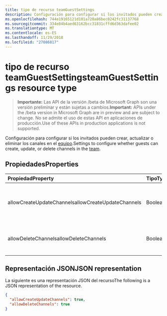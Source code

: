 ```yaml
---
title: tipo de recurso teamGuestSettings
description: Configuración para configurar si los invitados pueden crear, actualizar o eliminar los canales en el equipo.
ms.openlocfilehash: 744e19165121d101a720a86bec0242fc31137768
ms.sourcegitcommit: 334e84b4aed63162bcc31831cffd6d363dafee02
ms.translationtype: MT
ms.contentlocale: es-ES
ms.lasthandoff: 11/29/2018
ms.locfileid: "27086817"
---
```

# <a name="teamguestsettings-resource-type"></a><span data-ttu-id="8833f-103">tipo de recurso teamGuestSettings</span><span class="sxs-lookup"><span data-stu-id="8833f-103">teamGuestSettings resource type</span></span>

> <span data-ttu-id="8833f-104">**Importante:** Las API de la versión /beta de Microsoft Graph son una versión preliminar y están sujetas a cambios.</span><span class="sxs-lookup"><span data-stu-id="8833f-104">**Important:** APIs under the /beta version in Microsoft Graph are in preview and are subject to change.</span></span> <span data-ttu-id="8833f-105">No se admite el uso de estas API en aplicaciones de producción.</span><span class="sxs-lookup"><span data-stu-id="8833f-105">Use of these APIs in production applications is not supported.</span></span>

<span data-ttu-id="8833f-106">Configuración para configurar si los invitados pueden crear, actualizar o eliminar los canales en el [equipo](team.md).</span><span class="sxs-lookup"><span data-stu-id="8833f-106">Settings to configure whether guests can create, update, or delete channels in the [team](team.md).</span></span>

## <a name="properties"></a><span data-ttu-id="8833f-107">Propiedades</span><span class="sxs-lookup"><span data-stu-id="8833f-107">Properties</span></span>
| <span data-ttu-id="8833f-108">Propiedad</span><span class="sxs-lookup"><span data-stu-id="8833f-108">Property</span></span>     | <span data-ttu-id="8833f-109">Tipo</span><span class="sxs-lookup"><span data-stu-id="8833f-109">Type</span></span>   |<span data-ttu-id="8833f-110">Descripción</span><span class="sxs-lookup"><span data-stu-id="8833f-110">Description</span></span>|
|:---------------|:--------|:----------|
|<span data-ttu-id="8833f-111">allowCreateUpdateChannels</span><span class="sxs-lookup"><span data-stu-id="8833f-111">allowCreateUpdateChannels</span></span>|<span data-ttu-id="8833f-112">Booleano</span><span class="sxs-lookup"><span data-stu-id="8833f-112">Boolean</span></span>|<span data-ttu-id="8833f-113">Si se establece en true, invitados puede agregar y actualizar los canales.</span><span class="sxs-lookup"><span data-stu-id="8833f-113">If set to true, guests can add and update channels.</span></span>|
|<span data-ttu-id="8833f-114">allowDeleteChannels</span><span class="sxs-lookup"><span data-stu-id="8833f-114">allowDeleteChannels</span></span>|<span data-ttu-id="8833f-115">Booleano</span><span class="sxs-lookup"><span data-stu-id="8833f-115">Boolean</span></span>|<span data-ttu-id="8833f-116">Si se establece en true, invitados puede eliminar canales.</span><span class="sxs-lookup"><span data-stu-id="8833f-116">If set to true, guests can delete channels.</span></span>|

## <a name="json-representation"></a><span data-ttu-id="8833f-117">Representación JSON</span><span class="sxs-lookup"><span data-stu-id="8833f-117">JSON representation</span></span>

<span data-ttu-id="8833f-118">La siguiente es una representación JSON del recurso</span><span class="sxs-lookup"><span data-stu-id="8833f-118">The following is a JSON representation of the resource.</span></span>

<!-- {
  "blockType": "resource",
  "@odata.type": "microsoft.graph.teamGuestSettings"
}-->

```json
{
  "allowCreateUpdateChannels": true,
  "allowDeleteChannels": true
}
```

<!-- uuid: 8fcb5dbc-d5aa-4681-8e31-b001d5168d79
2015-10-25 14:57:30 UTC -->
<!-- {
  "type": "#page.annotation",
  "description": "team's guestSettings resource",
  "keywords": "",
  "section": "documentation",
  "tocPath": ""
}-->
